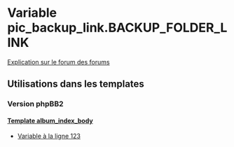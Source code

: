 # Variable pic_backup_link.BACKUP_FOLDER_LINK
[Explication sur le forum des forums](http://forum.forumactif.com/t294113-listing-des-variables#pic_backup_link.BACKUP_FOLDER_LINK)

## Utilisations dans les templates

### Version phpBB2

#### [Template album_index_body](subsilver/album_index_body.md)
* [Variable à la ligne 123](../subsilver/album_index_body.tpl#L123)